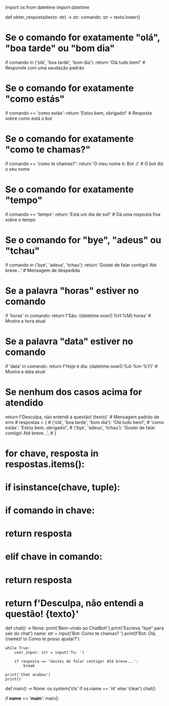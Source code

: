 import os
from datetime import datetime

def obter_resposta(texto: str) -> str:
    comando: str = texto.lower()

 # Se o comando for exatamente "olá", "boa tarde" ou "bom dia"
if comando in ('olá', 'boa tarde', 'bom dia'):
    return 'Olá tudo bem!'  # Responde com uma saudação padrão

# Se o comando for exatamente "como estás"
if comando == 'como estás':
    return 'Estou bem, obrigado!'  # Resposta sobre como está o bot

# Se o comando for exatamente "como te chamas?"
if comando == 'como te chamas?':
    return 'O meu nome é: Bot :)'  # O bot diz o seu nome

# Se o comando for exatamente "tempo"
if comando == 'tempo':
    return 'Está um dia de sol!'  # Dá uma resposta fixa sobre o tempo

# Se o comando for "bye", "adeus" ou "tchau"
if comando in ('bye', 'adeus', 'tchau'):
    return 'Gostei de falar contigo! Até breve...'  # Mensagem de despedida

# Se a palavra "horas" estiver no comando
if 'horas' in comando:
    return f'São: {datetime.now():%H:%M} horas'  # Mostra a hora atual

# Se a palavra "data" estiver no comando
if 'data' in comando:
    return f'Hoje é dia: {datetime.now():%d-%m-%Y}'  # Mostra a data atual

# Se nenhum dos casos acima for atendido
return f'Desculpa, não entendi a questão! {texto}'  # Mensagem padrão de erro
    # respostas = {
    #     ('olá', 'boa tarde', 'bom dia'): 'Olá tudo bem!',
    #     'como estás': 'Estou bem, obrigado!',
    #     ('bye', 'adeus', 'tchau'): 'Gostei de falar contigo! Até breve...',
    # }

   # for chave, resposta in respostas.items():
#     if isinstance(chave, tuple):
#         if comando in chave:
#             return resposta
#     elif chave in comando:
#         return resposta

# return f'Desculpa, não entendi a questão! {texto}'


def chat() -> None:
    print('Bem-vindo ao ChatBot!')
    print('Escreva "bye" para sair do chat')
    name: str = input('Bot: Como te chamas? ')
    print(f'Bot: Olá, {name}! \n Como te posso ajudar?')

    while True:
        user_input: str = input('Tu: ')

        if resposta == 'Gostei de falar contigo! Até breve...':
            break

    print('Chat acabou')
    print()


def main() -> None:
    os.system('cls' if os.name == 'nt' else 'clear')
    chat()


if __name__ == '__main__':
    main()
